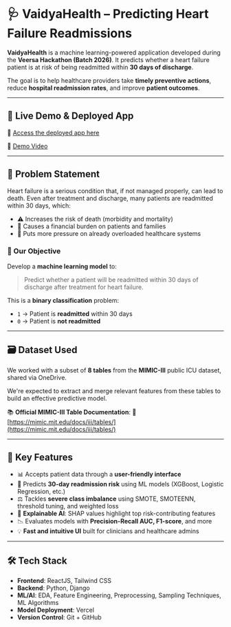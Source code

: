 # 🩺 VaidyaHealth – Predicting Heart Failure Readmissions

**VaidyaHealth** is a machine learning-powered application developed during the **Veersa Hackathon (Batch 2026)**. It predicts whether a heart failure patient is at risk of being readmitted within **30 days of discharge**.

The goal is to help healthcare providers take **timely preventive actions**, reduce **hospital readmission rates**, and improve **patient outcomes**.

---

## 🚀 Live Demo & Deployed App

🔗 [Access the deployed app here](https://vaidya-health-mlwg.vercel.app/)

🔗 [Demo Video](https://drive.google.com/file/d/1scET7hq8uBLTETyRuNgduVgBTnmG6bTa/view?usp=drive_link)


---

## 📌 Problem Statement

Heart failure is a serious condition that, if not managed properly, can lead to death. Even after treatment and discharge, many patients are readmitted within 30 days, which:

* ⚠️ Increases the risk of death (morbidity and mortality)
* 💸 Causes a financial burden on patients and families
* 🏥 Puts more pressure on already overloaded healthcare systems

### 🎯 Our Objective

Develop a **machine learning model** to:

> Predict whether a patient will be readmitted within 30 days of discharge after treatment for heart failure.

This is a **binary classification** problem:

* `1` → Patient is **readmitted** within 30 days
* `0` → Patient is **not readmitted**

---

## 🗃️ Dataset Used

We worked with a subset of **8 tables** from the **MIMIC-III** public ICU dataset, shared via OneDrive.

We're expected to extract and merge relevant features from these tables to build an effective predictive model.

📚 **Official MIMIC-III Table Documentation**:
🔗 [https://mimic.mit.edu/docs/iii/tables/](https://mimic.mit.edu/docs/iii/tables/)

---

## 🎯 Key Features

* 📊 Accepts patient data through a **user-friendly interface**
* 🤖 Predicts **30-day readmission risk** using ML models (XGBoost, Logistic Regression, etc.)
* ⚖️ Tackles **severe class imbalance** using SMOTE, SMOTEENN, threshold tuning, and weighted loss
* 🧠 **Explainable AI**: SHAP values highlight top risk-contributing features
* 📉 Evaluates models with **Precision-Recall AUC, F1-score**, and more
* 💡 **Fast and intuitive UI** built for clinicians and healthcare admins

---

## 🛠️ Tech Stack

* **Frontend**: ReactJS, Tailwind CSS
* **Backend**: Python, Django
* **ML/AI**: EDA, Feature Engineering, Preprocessing, Sampling Techniques, ML Algorithms
* **Model Deployment**: Vercel
* **Version Control**: Git + GitHub
